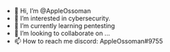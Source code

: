 - 👋 Hi, I’m @AppleOssoman
- 👀 I’m interested in cybersecurity.
- 🌱 I’m currently learning pentesting
- 💞️ I’m looking to collaborate on ...
- 📫 How to reach me discord: AppleOssoman#9755

<!---
AppleOssoman/AppleOssoman is a ✨ special ✨ repository because its `README.md` (this file) appears on your GitHub profile.
You can click the Preview link to take a look at your changes.
--->
